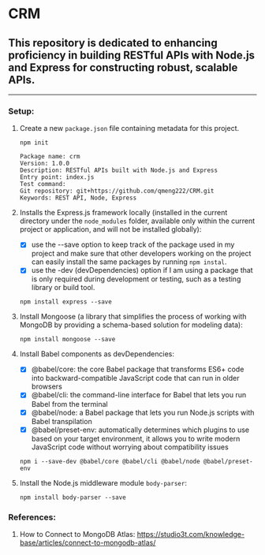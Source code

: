 # CRM

## This repository is dedicated to enhancing proficiency in building RESTful APIs with Node.js and Express for constructing robust, scalable APIs.

---

### Setup:

1. Create a new `package.json` file containing metadata for this project.

   ```
   npm init

   Package name: crm
   Version: 1.0.0
   Description: RESTful APIs built with Node.js and Express
   Entry point: index.js
   Test command:
   Git repository: git+https://github.com/qmeng222/CRM.git
   Keywords: REST API, Node, Express
   ```

2. Installs the Express.js framework locally (installed in the current directory under the `node_modules` folder, available only within the current project or application, and will not be installed globally):
   - [x] use the --save option to keep track of the package used in my project and make sure that other developers working on the project can easily install the same packages by running `npm instal`.
   - [x] use the -dev (devDependencies) option if I am using a package that is only required during development or testing, such as a testing library or build tool.
   ```
   npm install express --save
   ```
3. Install Mongoose (a library that simplifies the process of working with MongoDB by providing a schema-based solution for modeling data):
   ```
   npm install mongoose --save
   ```
4. Install Babel components as devDependencies:
   - [x] @babel/core: the core Babel package that transforms ES6+ code into backward-compatible JavaScript code that can run in older browsers
   - [x] @babel/cli: the command-line interface for Babel that lets you run Babel from the terminal
   - [x] @babel/node: a Babel package that lets you run Node.js scripts with Babel transpilation
   - [x] @babel/preset-env: automatically determines which plugins to use based on your target environment, it allows you to write modern JavaScript code without worrying about compatibility issues
   ```
   npm i --save-dev @babel/core @babel/cli @babel/node @babel/preset-env
   ```
5. Install the Node.js middleware module `body-parser`:
   ```
   npm install body-parser --save
   ```

### References:

1. How to Connect to MongoDB Atlas: https://studio3t.com/knowledge-base/articles/connect-to-mongodb-atlas/
